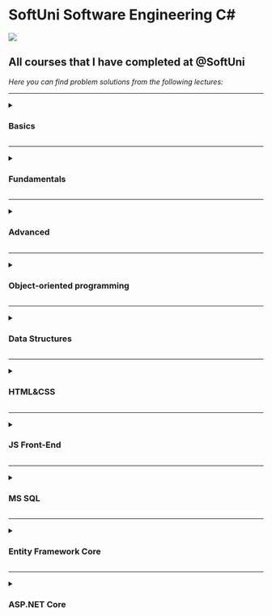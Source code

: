 # SoftUni Software Engineering C#
<img src="https://capsule-render.vercel.app/api?type=waving&color=0:552586,100:a82da8&height=300&section=header&text=SoftUni&fontSize=90&fontAlignY=25&desc=Courses&descSize=60&descAlignY=50"/>

<h2>All courses that I have completed at @SoftUni</h2>

<em>Here you can find problem solutions from the following lectures:</em>
***
<details>
<summary><h3> Basics </summary>

1. [**First Steps In Coding**](https://github.com/viktordanchev/SoftUni/tree/main/CSharp/01.Basics/01.FirstStepsInCoding)
2. [**Conditional Statements**](https://github.com/viktordanchev/SoftUni/tree/main/CSharp/01.Basics/02.ConditionalStatements)
3. [**Nested Conditional Statements**](https://github.com/viktordanchev/SoftUni/tree/main/CSharp/01.Basics/03.%20Conditional%20Statements%20Advanced)
4. [**For Loop**](https://github.com/viktordanchev/SoftUni/tree/main/CSharp/01.Basics/04.ForLoops)
5. [**While Loop**](https://github.com/viktordanchev/SoftUni/tree/main/CSharp/01.Basics/05.WhileLoops)
6. [**Nested Loops**](https://github.com/viktordanchev/SoftUni/tree/main/CSharp/01.Basics/06.NestedLoops)
7. [**Final Exam**](https://github.com/viktordanchev/SoftUni/tree/main/CSharp/01.Basics/FinalExam)
</details>
 
***
 <details>
 <summary><h3> Fundamentals </summary>

1. [**Basic Syntax, Conditional Statements and Loops**](https://github.com/viktordanchev/SoftUni/tree/main/CSharp/02.Fundamentals/01.Basics)
2. [**Data Types and Variables**](https://github.com/viktordanchev/SoftUni/tree/main/CSharp/02.Fundamentals/02.DataTypesAndVariables)
3. [**Arrays**](https://github.com/viktordanchev/SoftUni/tree/main/CSharp/02.Fundamentals/03.Arrays)
4. [**Methods**](https://github.com/viktordanchev/SoftUni/tree/main/CSharp/02.Fundamentals/04.Methods)
5. [**Lists**](https://github.com/viktordanchev/SoftUni/tree/main/CSharp/02.Fundamentals/05.Lists)  
6. [**Objects and Classes**](https://github.com/viktordanchev/SoftUni/tree/main/CSharp/02.Fundamentals/06.ObjectsAndClasses)
7. [**Associative Arrays**](https://github.com/viktordanchev/SoftUni/tree/main/CSharp/02.Fundamentals/07.AssociativeArrays)  
8. [**Text Processing**](https://github.com/viktordanchev/SoftUni/tree/main/CSharp/02.Fundamentals/08.TextProcessing)
9. [**Regular Expressions**](https://github.com/viktordanchev/SoftUni/tree/main/CSharp/02.Fundamentals/09.RegularExpressions)
10. [**Exam Preparation**](https://github.com/viktordanchev/SoftUni/tree/main/CSharp/02.Fundamentals/ExamPreparation)
11. [**Final Exam**](https://github.com/viktordanchev/SoftUni/tree/main/CSharp/02.Fundamentals/FinalExam)
  </details>
  
***
 <details>
 <summary><h3> Advanced </summary>

1. [**Stacks and Queues**](https://github.com/viktordanchev/SoftUni/tree/main/CSharp/03.Advanced/01.StacksAndQueues)
2. [**Multidimentional Arrays**](https://github.com/viktordanchev/SoftUni/tree/main/CSharp/03.Advanced/02.MultidimensionalArrays)
3. [**Sets and Dictionaries**](https://github.com/viktordanchev/SoftUni/tree/main/CSharp/03.Advanced/03.SetsAndDictionariesAdvanced)
4. [**Streams, Files and Directories**](https://github.com/viktordanchev/Softuni/tree/main/CSharp/03.Advanced/04.%20Streams%2C%20Files%20and%20Directories)
5. [**Functional Programming**](https://github.com/viktordanchev/SoftUni/tree/main/CSharp/03.Advanced/05.FunctionalProgramming)
6. [**Defining Classes**](https://github.com/viktordanchev/SoftUni/tree/main/CSharp/03.Advanced/06.DefiningClasses)
7. [**Generics**](https://github.com/viktordanchev/SoftUni/tree/main/CSharp/03.Advanced/07.Generics) 
8. [**Exam Preparation**](https://github.com/viktordanchev/SoftUni/tree/main/CSharp/03.Advanced/ExamPreparation)
9. [**Final Exam**](https://github.com/viktordanchev/SoftUni/tree/main/CSharp/03.Advanced/FinalExam)
 </details>
  
***
<details>
<summary><h3> Object-oriented programming </summary>

1. [**Inheritance**](https://github.com/viktordanchev/SoftUni/tree/main/CSharp/04.OOP/01.Inheritance)
2. [**Encapsulation**](https://github.com/viktordanchev/SoftUni/tree/main/CSharp/04.OOP/02.Encapsulation)
3. [**Interfaces and Abstraction**](https://github.com/viktordanchev/SoftUni/tree/main/CSharp/04.OOP/03.InterfacesAndAbstraction)
4. [**Polymorphism**](https://github.com/viktordanchev/SoftUni/tree/main/CSharp/04.OOP/04.Polymorphism)
5. [**Exception Handling**](https://github.com/viktordanchev/SoftUni/tree/main/CSharp/04.OOP/05.ExceptionsAndErrorHandling)
6. [**Reflection and Attributes**](https://github.com/viktordanchev/SoftUni/tree/main/CSharp/04.OOP/06.ReflectionAndAttributes)
7. [**Unit Testing**](https://github.com/viktordanchev/SoftUni/tree/main/CSharp/04.OOP/07.UnitTesting)
8. [**Exam Preparation**](https://github.com/viktordanchev/SoftUni/tree/main/CSharp/04.OOP/ExamPreparation)
9. [**Final Exam**](https://github.com/viktordanchev/SoftUni/tree/main/CSharp/04.OOP/FinalExam)
 </details>

  ***
 <details>
 <summary><h3> Data Structures </summary>

1. [**Fundamentals**](https://github.com/viktordanchev/SoftUni-Courses/tree/main/CSharp/07.DataStructures/01.Fundamentals)
2. [**Advanced**](https://github.com/viktordanchev/SoftUni-Courses/tree/main/CSharp/07.DataStructures/02.Advanced)
 </details>

***
<details>
<summary><h3> HTML&CSS </summary>

1. [**Introduction to HTML & CSS**](https://github.com/viktordanchev/SoftUni/tree/main/HTML%26CSS/01.Introduction%D0%A2oHTML%D0%90ndCSS)
2. [**HTML Structure**](https://github.com/viktordanchev/SoftUni/tree/main/HTML%26CSS/02.HTMLStructure)
3. [**CSS & Typography**](https://github.com/viktordanchev/SoftUni/tree/main/HTML%26CSS/03.CSS%26Typography)
4. [**CSS Box Model**](https://github.com/viktordanchev/SoftUni/tree/main/HTML%26CSS/04.CSSBoxModel)
5. [**Flexbox**](https://github.com/viktordanchev/SoftUni/tree/main/HTML%26CSS/05.Flexbox)
6. [**Position & Grid**](https://github.com/viktordanchev/SoftUni/tree/main/HTML%26CSS/06.PositionAndGrid)
7. [**Media Queries**](https://github.com/viktordanchev/SoftUni/tree/main/HTML%26CSS/07.MediaQueries)
8. [**Exam Preparation**](https://github.com/viktordanchev/SoftUni/tree/main/HTML%26CSS/ExamPreparation)
9. [**Final Exam**](https://github.com/viktordanchev/SoftUni/tree/main/HTML%26CSS/FinalExam)
 </details>

 ***
 <details>
 <summary><h3> JS Front-End </summary>

1. [**JS Syntax Fundamentals**](https://github.com/viktordanchev/SoftUni-Courses/tree/main/JS%20Front-End/01.JSSyntaxFundamentals)
2. [**Functions and Statements**](https://github.com/viktordanchev/SoftUni-Courses/tree/main/JS%20Front-End/02.FunctionsAndStatements)
3. [**Objects and Classes**](https://github.com/viktordanchev/SoftUni-Courses/tree/main/JS%20Front-End/03.ObjectsAndClasses)
4. [**DOM and Events**](https://github.com/viktordanchev/SoftUni-Courses/tree/main/JS%20Front-End/04.DOMAndEvents)
5. [**HTTP and REST**](https://github.com/viktordanchev/SoftUni-Courses/tree/main/JS%20Front-End/05.HTTPAndREST)
6. [**Exam Preparation**](https://github.com/viktordanchev/SoftUni-Courses/tree/main/JS%20Front-End/ExamPreparation)
7. [**Final Exam**](https://github.com/viktordanchev/SoftUni-Courses/tree/main/JS%20Front-End/FinalExam)
 </details>

 ***
 <details>
 <summary><h3> MS SQL </summary>

1. [**Databases Introduction**](https://github.com/viktordanchev/SoftUni-Courses/tree/main/MSSQL/01.DatabasesIntroduction)
2. [**CRUD**](https://github.com/viktordanchev/SoftUni-Courses/tree/main/MSSQL/02.CRUD)
3. [**Table Relations**](https://github.com/viktordanchev/SoftUni-Courses/tree/main/MSSQL/03.TableRelations)
4. [**Built-in Functions**](https://github.com/viktordanchev/SoftUni-Courses/tree/main/MSSQL/04.Built-inFunctions)
5. [**Subqueries and Joins**](https://github.com/viktordanchev/SoftUni-Courses/tree/main/MSSQL/05.SubqueriesAndJoins)
6. [**Indices and Data Aggregation**](https://github.com/viktordanchev/SoftUni-Courses/tree/main/MSSQL/06.IndicesAndDataAggregation)
7. [**Functions and Stored Procedures**](https://github.com/viktordanchev/SoftUni-Courses/tree/main/MSSQL/07.FunctionsAndStoredProcedures)
8. [**Exam Preparation**](https://github.com/viktordanchev/SoftUni-Courses/tree/main/MSSQL/ExamPreparation)
9. [**Final Exam**](https://github.com/viktordanchev/SoftUni-Courses/tree/main/MSSQL/FinalExam)
 </details>

 ***
 <details>
 <summary><h3> Entity Framework Core </summary>

1. [**Entity Framework Introduction**](https://github.com/viktordanchev/SoftUni-Courses/tree/main/CSharp/05.EntityFrameworkCore/02.EntityFrameworkIntroduction)
2. [**Entity Relations**](https://github.com/viktordanchev/SoftUni-Courses/tree/main/CSharp/05.EntityFrameworkCore/03.EntityRelations)
3. [**LINQ**](https://github.com/viktordanchev/SoftUni-Courses/tree/main/CSharp/05.EntityFrameworkCore/04.LINQ)
4. [**Advanced Querying**](https://github.com/viktordanchev/SoftUni-Courses/tree/main/CSharp/05.EntityFrameworkCore/05.AdvancedQuerying)
5. [**JavaScript Object Notation - JSON**](https://github.com/viktordanchev/SoftUni-Courses/tree/main/CSharp/05.EntityFrameworkCore/06.JSONProcessing)
6. [**Extensible Markup Language - XML**](https://github.com/viktordanchev/SoftUni-Courses/tree/main/CSharp/05.EntityFrameworkCore/07.XMLProcessing)
7. [**Exam Preparation**](https://github.com/viktordanchev/SoftUni-Courses/tree/main/CSharp/05.EntityFrameworkCore/ExamPreparation)
8. [**Final Exam**](https://github.com/viktordanchev/SoftUni-Courses/tree/main/CSharp/05.EntityFrameworkCore/FinalExam)
 </details>

 ***
 <details>
 <summary><h3> ASP.NET Core </summary>

1. [**ASP.NET Core Introduction**](https://github.com/viktordanchev/SoftUni-Courses/tree/main/CSharp/06.ASP.NETCore/01.ASP.NETCoreIntroductionExercise)
2. [**Workshop: Forum App**](https://github.com/viktordanchev/SoftUni-Courses/tree/main/CSharp/06.ASP.NETCore/02.WorkshopForumApp)
3. [**Workshop: TaskBoard App**](https://github.com/viktordanchev/SoftUni-Courses/tree/main/CSharp/06.ASP.NETCore/03.WorkshopTaskBoardApp)
4. [**Exam Preparation**](https://github.com/viktordanchev/SoftUni-Courses/tree/main/CSharp/06.ASP.NETCore/ExamPreparation)
5. [**Final Exam**](https://github.com/viktordanchev/SoftUni-Courses/tree/main/CSharp/06.ASP.NETCore/FinalExam)
 </details>
